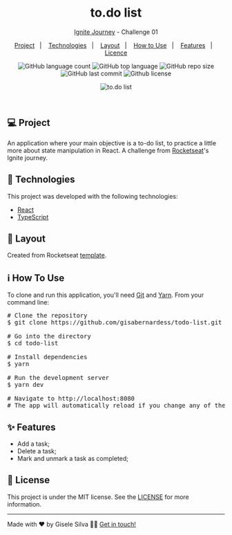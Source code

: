 <h1 align="center">
  to.do list
</h1>

<p align="center">
  <a href="https://github.com/gisabernardess/ignite-reactjs" rel="nofollow">Ignite Journey</a> - Challenge 01
</p>

<p align="center">
  <a href="#-project">Project</a>&nbsp;&nbsp;&nbsp;|&nbsp;&nbsp;&nbsp;
  <a href="#-technologies">Technologies</a>&nbsp;&nbsp;&nbsp;|&nbsp;&nbsp;&nbsp;
  <a href="#-layout">Layout</a>&nbsp;&nbsp;&nbsp;|&nbsp;&nbsp;&nbsp;
  <a href="#-how-to-use">How to Use</a>&nbsp;&nbsp;&nbsp;|&nbsp;&nbsp;&nbsp;
  <a href="#-features">Features</a>&nbsp;&nbsp;&nbsp;|&nbsp;&nbsp;&nbsp;
  <a href="#-licence">Licence</a>
</p>

<p align="center">
  <img alt="GitHub language count" src="https://img.shields.io/github/languages/count/gisabernardess/todo-list">
  
  <img alt="GitHub top language" src="https://img.shields.io/github/languages/top/gisabernardess/todo-list">
  
  <img alt="GitHub repo size" src="https://img.shields.io/github/repo-size/gisabernardess/todo-list">
  
  <img alt="GitHub last commit" src="https://img.shields.io/github/last-commit/gisabernardess/todo-list">
  
  <img alt="Github license" src="https://img.shields.io/github/license/gisabernardess/todo-list">
</p>

<p align="center">
  <img alt="to.do list" src="https://user-images.githubusercontent.com/17882257/111080408-192dc180-84dd-11eb-929d-663018025b4a.gif">
</p>

<br/>

## 💻 Project

An application where your main objective is a to-do list, to practice a little more about state manipulation in React. A challenge from [Rocketseat](https://rocketseat.com.br/)'s Ignite journey.

## 🚀 Technologies

This project was developed with the following technologies:

- [React](https://reactjs.org)
- [TypeScript](https://www.typescriptlang.org/)

## 🔖 Layout

Created from Rocketseat [template](https://github.com/rocketseat-education/ignite-template-reactjs-conceitos-do-react).

## ℹ️ How To Use

<p>To clone and run this application, you'll need <a href="https://git-scm.com" rel="nofollow">Git</a> and  <a href="https://legacy.yarnpkg.com" rel="nofollow">Yarn</a>. From your command line:</p>
    <div class="highlight highlight-source-shell">
      <pre><span class="pl-c"><span class="pl-c">#</span> Clone the repository</span>
$ git clone https://github.com/gisabernardess/todo-list.git <br/>
<span class="pl-c"><span class="pl-c">#</span> Go into the directory</span>
$ <span class="pl-c1">cd</span> todo-list <br/>
<span class="pl-c"><span class="pl-c">#</span> Install dependencies</span>
$ yarn <br/>
<span class="pl-c"><span class="pl-c">#</span> Run the development server</span>
$ yarn dev <br/>
<span class="pl-c"><span class="pl-c">#</span> Navigate to http://localhost:8080</span>
<span class="pl-c"><span class="pl-c">#</span> The app will automatically reload if you change any of the source files.</span></pre>
</div>

## ✨ Features

- Add a task;
- Delete a task;
- Mark and unmark a task as completed;

## 📄 License

This project is under the MIT license. See the [LICENSE](LICENSE.md) for more information.

---

Made with ♥ by Gisele Silva 👋🏻 [Get in touch!](https://www.linkedin.com/in/gisabernardess/)
